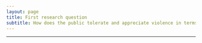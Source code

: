```yaml
---
layout: page
title: First research question
subtitle: How does the public tolerate and appreciate violence in terms of tone and targets ?
---
```

* * *